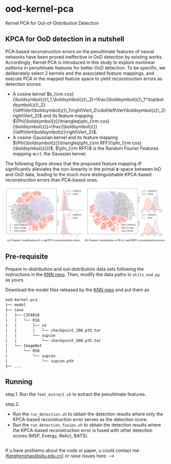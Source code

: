 # ood-kernel-pca
Kernel PCA for Out-of-Distribution Detection

## KPCA for OoD detection in a nutshell

PCA-based reconstruction errors on the penultimate features of neural networks have been proved ineffective in OoD detection by existing works.
Accordingly, Kernel PCA is introduced in this study to explore nonlinear patterns in penultimate features for better OoD detection.
To be specific, we deliberately select 2 kernels and the associated feature mappings, and execute PCA in the mapped feature space to yield reconstruction errors as detection scores:
- A cosine kernel $k_{\rm cos}(\boldsymbol{z}\_1,\boldsymbol{z}\_2)=\frac{\boldsymbol{z}\_1^\top\boldsymbol{z}\_2}{\left\Vert\boldsymbol{z}\_1\right\Vert_2\cdot\left\Vert\boldsymbol{z}\_2\right\Vert_2}$ and its feature mapping $\Phi(\boldsymbol{z})\triangleq\phi_{\rm cos}(\boldsymbol{z})=\frac{\boldsymbol{z}}{\left\Vert\boldsymbol{z}\right\Vert_2}$.
- A cosine-Gaussian kernel and its feature mapping $\Phi(\boldsymbol{z})\triangleq\phi_{\rm RFF}(\phi_{\rm cos}(\boldsymbol{z}))$. $\phi_{\rm RFF}$ is the Random Fourier Features mapping w.r.t. the Gaussian kernel.

The following figure shows that the proposed feature mapping $\Phi$ significantly alleviates the non-linearity in the primal $\boldsymbol{z}$-space between InD and OoD data, leading to the much more distinguishable KPCA-based reconstruction errors than PCA-based ones.

<a href="pics/intro.png"><div align="center"><img src="pics/intro.png"></div></a>



## Pre-requisite
Prepare in-distribution and out-distribution data sets following the instructions in the [KNN repo](https://github.com/deeplearning-wisc/knn-ood).
Then, modify the data paths in `utils_ood.py` as yours.

Download the model files released by the [KNN repo](https://github.com/deeplearning-wisc/knn-ood) and put them as
```
ood-kernel-pca
├── model
├── save
|   ├── CIFAR10
|   |   └── R18
|   |       ├── ce
|   |       |   └── checkpoint_100.pth.tar
|   |       └── supcon
|   |           └── checkpoint_500.pth.tar
|   └── ImageNet
|       └── R50
|           └── supcon
|               └── supcon.pth
├── ...
```

## Running
step.1. Run the `feat_extract.sh` to extract the penultimate features.

step.2. 
- Run the `run_detection.sh` to obtain the detection results where only the KPCA-based reconstruction error serves as the detection score. 
- Run the `run_detection_fusion.sh` to obtain the detection results where the KPCA-based reconstruction error is fused with other detection scores (MSP, Energy, ReAct, BATS).

## 

If u have problems about the code or paper, u could contact me (fanghenshao@sjtu.edu.cn) or raise issues here. -->

<!-- If the code benefits ur researches, welcome to fork and star ⭐ this repo and cite our paper! :)